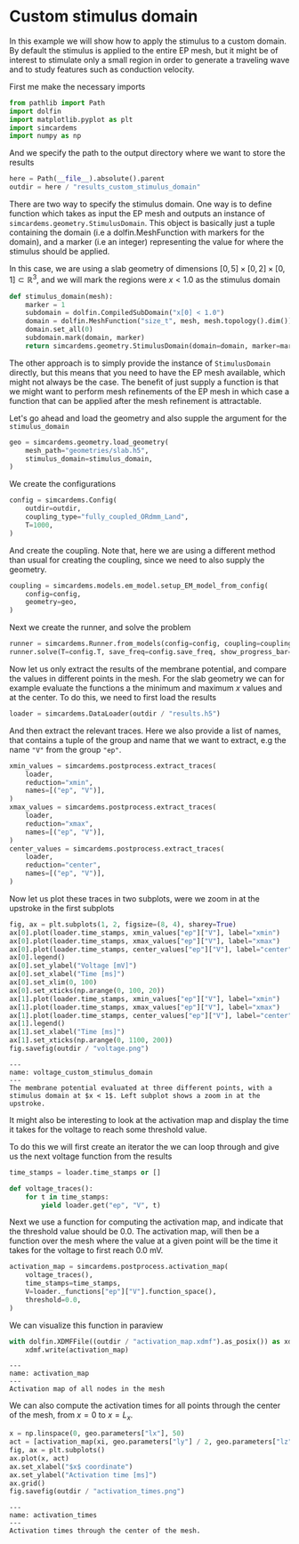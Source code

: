 # Custom stimulus domain

In this example we will show how to apply the stimulus to a custom domain. By default the stimulus is applied to the entire EP mesh, but it might be of interest to stimulate only a small region in order to generate a traveling wave and to study features such as conduction velocity.

First me make the necessary imports


```python
from pathlib import Path
import dolfin
import matplotlib.pyplot as plt
import simcardems
import numpy as np
```

And we specify the path to the output directory where we want to store the results

```python
here = Path(__file__).absolute().parent
outdir = here / "results_custom_stimulus_domain"
```


There are two way to specify the stimulus domain. One way is to define function which takes as input the EP mesh and outputs an instance of `simcardems.geometry.StimulusDomain`. This object is basically just a tuple containing the domain (i.e a dolfin.MeshFunction with markers for the domain), and a marker (i.e an integer) representing the value for where the stimulus should be applied.

In this case, we are using a slab geometry of dimensions $[0, 5] \times [0, 2] \times [0, 1] \subset \mathbb{R}^3$, and we will mark the regions were $x < 1.0$ as the stimulus domain



```python
def stimulus_domain(mesh):
    marker = 1
    subdomain = dolfin.CompiledSubDomain("x[0] < 1.0")
    domain = dolfin.MeshFunction("size_t", mesh, mesh.topology().dim())
    domain.set_all(0)
    subdomain.mark(domain, marker)
    return simcardems.geometry.StimulusDomain(domain=domain, marker=marker)
```

The other approach is to simply provide the instance of `StimulusDomain` directly, but this means that you need to have the EP mesh available, which might not always be the case. The benefit of just supply a function is that we might want to perform mesh refinements of the EP mesh in which case a function that can be applied after the mesh refinement is attractable.

Let's go ahead and load the geometry and also supple the argument for the `stimulus_domain`

```python
geo = simcardems.geometry.load_geometry(
    mesh_path="geometries/slab.h5",
    stimulus_domain=stimulus_domain,
)
```

We create the configurations

```python
config = simcardems.Config(
    outdir=outdir,
    coupling_type="fully_coupled_ORdmm_Land",
    T=1000,
)
```

And create the coupling. Note that, here we are using a different method than usual for creating the coupling, since we need to also supply the geometry.

```python
coupling = simcardems.models.em_model.setup_EM_model_from_config(
    config=config,
    geometry=geo,
)
```

Next we create the runner, and solve the problem

```python
runner = simcardems.Runner.from_models(config=config, coupling=coupling)
runner.solve(T=config.T, save_freq=config.save_freq, show_progress_bar=True)
```

Now let us only extract the results of the membrane potential, and compare the values in different points in the mesh. For the slab geometry we can for example evaluate the functions a the minimum and maximum $x$ values and at the center. To do this, we need to first load the results

```python
loader = simcardems.DataLoader(outdir / "results.h5")
```

And then extract the relevant traces. Here we also provide a list of names, that contains a tuple of the group and name that we want to extract, e.g the name `"V"` from the group `"ep"`.


```python
xmin_values = simcardems.postprocess.extract_traces(
    loader,
    reduction="xmin",
    names=[("ep", "V")],
)
xmax_values = simcardems.postprocess.extract_traces(
    loader,
    reduction="xmax",
    names=[("ep", "V")],
)
center_values = simcardems.postprocess.extract_traces(
    loader,
    reduction="center",
    names=[("ep", "V")],
)
```

Now let us plot these traces in two subplots, were we zoom in at the upstroke in the first subplots

```python
fig, ax = plt.subplots(1, 2, figsize=(8, 4), sharey=True)
ax[0].plot(loader.time_stamps, xmin_values["ep"]["V"], label="xmin")
ax[0].plot(loader.time_stamps, xmax_values["ep"]["V"], label="xmax")
ax[0].plot(loader.time_stamps, center_values["ep"]["V"], label="center")
ax[0].legend()
ax[0].set_ylabel("Voltage [mV]")
ax[0].set_xlabel("Time [ms]")
ax[0].set_xlim(0, 100)
ax[0].set_xticks(np.arange(0, 100, 20))
ax[1].plot(loader.time_stamps, xmin_values["ep"]["V"], label="xmin")
ax[1].plot(loader.time_stamps, xmax_values["ep"]["V"], label="xmax")
ax[1].plot(loader.time_stamps, center_values["ep"]["V"], label="center")
ax[1].legend()
ax[1].set_xlabel("Time [ms]")
ax[1].set_xticks(np.arange(0, 1100, 200))
fig.savefig(outdir / "voltage.png")
```


```{figure} figures/voltage_custom_stimulus_domain.png
---
name: voltage_custom_stimulus_domain
---
The membrane potential evaluated at three different points, with a stimulus domain at $x < 1$. Left subplot shows a zoom in at the upstroke.
```

It might also be interesting to look at the activation map and display the time it takes for the voltage to reach some threshold value.

To do this we will first create an iterator the we can loop through and give us the next voltage function from the results



```python
time_stamps = loader.time_stamps or []
```

```python
def voltage_traces():
    for t in time_stamps:
        yield loader.get("ep", "V", t)
```

Next we use a function for computing the activation map, and indicate that the threshold value should be 0.0. The activation map, will then be a function over the mesh where the value at a given point will be the time it takes for the voltage to first reach 0.0 mV.

```python
activation_map = simcardems.postprocess.activation_map(
    voltage_traces(),
    time_stamps=time_stamps,
    V=loader._functions["ep"]["V"].function_space(),
    threshold=0.0,
)
```

We can visualize this function in paraview

```python
with dolfin.XDMFFile((outdir / "activation_map.xdmf").as_posix()) as xdmf:
    xdmf.write(activation_map)
```

```{figure} figures/activation_map.png
---
name: activation_map
---
Activation map of all nodes in the mesh
```

We can also compute the activation times for all points through the center of the mesh, from $x=0$ to $x=L_x$.


```python
x = np.linspace(0, geo.parameters["lx"], 50)
act = [activation_map(xi, geo.parameters["ly"] / 2, geo.parameters["lz"] / 2) for xi in x]
fig, ax = plt.subplots()
ax.plot(x, act)
ax.set_xlabel("$x$ coordinate")
ax.set_ylabel("Activation time [ms]")
ax.grid()
fig.savefig(outdir / "activation_times.png")
```

```{figure} figures/activation_times.png
---
name: activation_times
---
Activation times through the center of the mesh.
```
